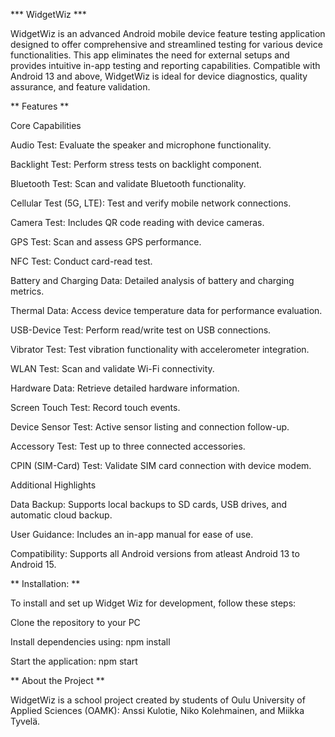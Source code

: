 *** WidgetWiz ***

WidgetWiz is an advanced Android mobile device feature testing application designed to offer comprehensive and streamlined testing for various device functionalities. This app eliminates the need for external setups and provides intuitive in-app testing and reporting capabilities. Compatible with Android 13 and above, WidgetWiz is ideal for device diagnostics, quality assurance, and feature validation.


** Features **

Core Capabilities

Audio Test: Evaluate the speaker and microphone functionality.

Backlight Test: Perform stress tests on backlight component.

Bluetooth Test: Scan and validate Bluetooth functionality.

Cellular Test (5G, LTE): Test and verify mobile network connections.

Camera Test: Includes QR code reading with device cameras.

GPS Test: Scan and assess GPS performance.

NFC Test: Conduct card-read test.

Battery and Charging Data: Detailed analysis of battery and charging metrics.

Thermal Data: Access device temperature data for performance evaluation.

USB-Device Test: Perform read/write test on USB connections.

Vibrator Test: Test vibration functionality with accelerometer integration.

WLAN Test: Scan and validate Wi-Fi connectivity.

Hardware Data: Retrieve detailed hardware information.

Screen Touch Test: Record touch events.

Device Sensor Test: Active sensor listing and connection follow-up.

Accessory Test: Test up to three connected accessories.

CPIN (SIM-Card) Test: Validate SIM card connection with device modem.

Additional Highlights

Data Backup: Supports local backups to SD cards, USB drives, and automatic cloud backup.

User Guidance: Includes an in-app manual for ease of use.

Compatibility: Supports all Android versions from atleast Android 13 to Android 15.


** Installation: **


To install and set up Widget Wiz for development, follow these steps:

Clone the repository to your PC

Install dependencies using: npm install

Start the application: npm start





** About the Project **

WidgetWiz is a school project created by students of Oulu University of Applied Sciences (OAMK): Anssi Kulotie, Niko Kolehmainen, and Miikka Tyvelä.
